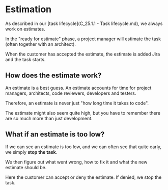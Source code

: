 Estimation
======

As described in our [task lifecycle](C_25.1.1 - Task lifecycle.md), we always work on estimates.

In the "ready for estimate" phase, a project manager will estimate the task (often together with an architect).

When the customer has accepted the estimate, the estimate is added Jira and the task starts.

How does the estimate work?
-----

An estimate is a best guess. An estimate accounts for time for project managers, architects, code reviewers, developers and testers. 

Therefore, an estimate is never just "how long time it takes to code".

The estimate might also seem quite high, but you have to remember there are so much more than just development.

What if an estimate is too low?
-----

If we can see an estimate is too low, and we can often see that quite early, we simply **stop the task**.

We then figure out what went wrong, how to fix it and what the new estimate should be.

Here the customer can accept or deny the estimate. If denied, we stop the task.